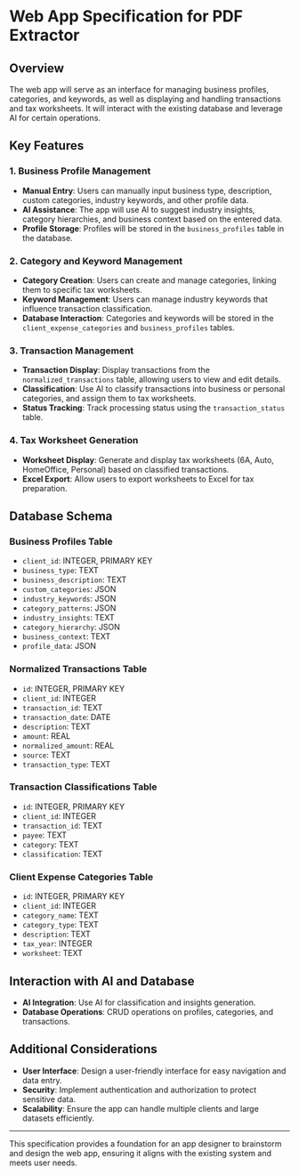 # Web App Specification for PDF Extractor

## Overview

The web app will serve as an interface for managing business profiles, categories, and keywords, as well as displaying and handling transactions and tax worksheets. It will interact with the existing database and leverage AI for certain operations.

## Key Features

### 1. Business Profile Management
- **Manual Entry**: Users can manually input business type, description, custom categories, industry keywords, and other profile data.
- **AI Assistance**: The app will use AI to suggest industry insights, category hierarchies, and business context based on the entered data.
- **Profile Storage**: Profiles will be stored in the `business_profiles` table in the database.

### 2. Category and Keyword Management
- **Category Creation**: Users can create and manage categories, linking them to specific tax worksheets.
- **Keyword Management**: Users can manage industry keywords that influence transaction classification.
- **Database Interaction**: Categories and keywords will be stored in the `client_expense_categories` and `business_profiles` tables.

### 3. Transaction Management
- **Transaction Display**: Display transactions from the `normalized_transactions` table, allowing users to view and edit details.
- **Classification**: Use AI to classify transactions into business or personal categories, and assign them to tax worksheets.
- **Status Tracking**: Track processing status using the `transaction_status` table.

### 4. Tax Worksheet Generation
- **Worksheet Display**: Generate and display tax worksheets (6A, Auto, HomeOffice, Personal) based on classified transactions.
- **Excel Export**: Allow users to export worksheets to Excel for tax preparation.

## Database Schema

### Business Profiles Table
- `client_id`: INTEGER, PRIMARY KEY
- `business_type`: TEXT
- `business_description`: TEXT
- `custom_categories`: JSON
- `industry_keywords`: JSON
- `category_patterns`: JSON
- `industry_insights`: TEXT
- `category_hierarchy`: JSON
- `business_context`: TEXT
- `profile_data`: JSON

### Normalized Transactions Table
- `id`: INTEGER, PRIMARY KEY
- `client_id`: INTEGER
- `transaction_id`: TEXT
- `transaction_date`: DATE
- `description`: TEXT
- `amount`: REAL
- `normalized_amount`: REAL
- `source`: TEXT
- `transaction_type`: TEXT

### Transaction Classifications Table
- `id`: INTEGER, PRIMARY KEY
- `client_id`: INTEGER
- `transaction_id`: TEXT
- `payee`: TEXT
- `category`: TEXT
- `classification`: TEXT

### Client Expense Categories Table
- `id`: INTEGER, PRIMARY KEY
- `client_id`: INTEGER
- `category_name`: TEXT
- `category_type`: TEXT
- `description`: TEXT
- `tax_year`: INTEGER
- `worksheet`: TEXT

## Interaction with AI and Database
- **AI Integration**: Use AI for classification and insights generation.
- **Database Operations**: CRUD operations on profiles, categories, and transactions.

## Additional Considerations
- **User Interface**: Design a user-friendly interface for easy navigation and data entry.
- **Security**: Implement authentication and authorization to protect sensitive data.
- **Scalability**: Ensure the app can handle multiple clients and large datasets efficiently.

---

This specification provides a foundation for an app designer to brainstorm and design the web app, ensuring it aligns with the existing system and meets user needs. 